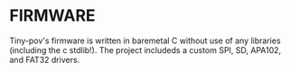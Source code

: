 # FIRMWARE

Tiny-pov's firmware is written in baremetal C without use of any libraries (including the c stdlib!). The project includeds a custom SPI, SD, APA102, and FAT32 drivers.

